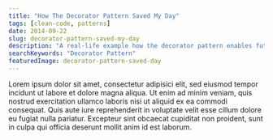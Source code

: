 ```yaml
---
title: "How The Decorator Pattern Saved My Day"
tags: [clean-code, patterns]
date: 2014-09-22
slug: decorator-pattern-saved-my-day
description: "A real-life example how the decorator pattern enables future changes and improves code quality by upholding the Single Responsibility Principle."
searchKeywords: "Decorator Pattern"
featuredImage: decorator-pattern-saved-day
---
```


Lorem ipsum dolor sit amet, consectetur adipisici elit, sed eiusmod tempor incidunt ut labore et dolore magna aliqua.
Ut enim ad minim veniam, quis nostrud exercitation ullamco laboris nisi ut aliquid ex ea commodi consequat.
Quis aute iure reprehenderit in voluptate velit esse cillum dolore eu fugiat nulla pariatur.
Excepteur sint obcaecat cupiditat non proident, sunt in culpa qui officia deserunt mollit anim id est laborum.